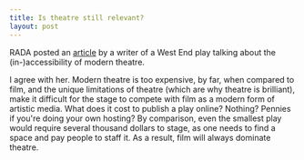 ```yaml
---
title: Is theatre still relevant?
layout: post
---
```


RADA posted an [article](http://www.independent.co.uk/arts-entertainment/theatre-dance/features/lolita-chakrabarti-red-velvet-and-whats-wrong-with-theatre-today-9088989.html) by a writer of a West End play talking about the (in-)accessibility of modern theatre.

I agree with her. Modern theatre is too expensive, by far, when compared to film, and the unique limitations of theatre (which are why theatre is brilliant), make it difficult for the stage to compete with film as a modern form of artistic media. What does it cost to publish a play online? Nothing? Pennies if you're doing your own hosting? By comparison, even the smallest play would require several thousand dollars to stage, as one needs to find a space and pay people to staff it. As a result, film will always dominate theatre. 
